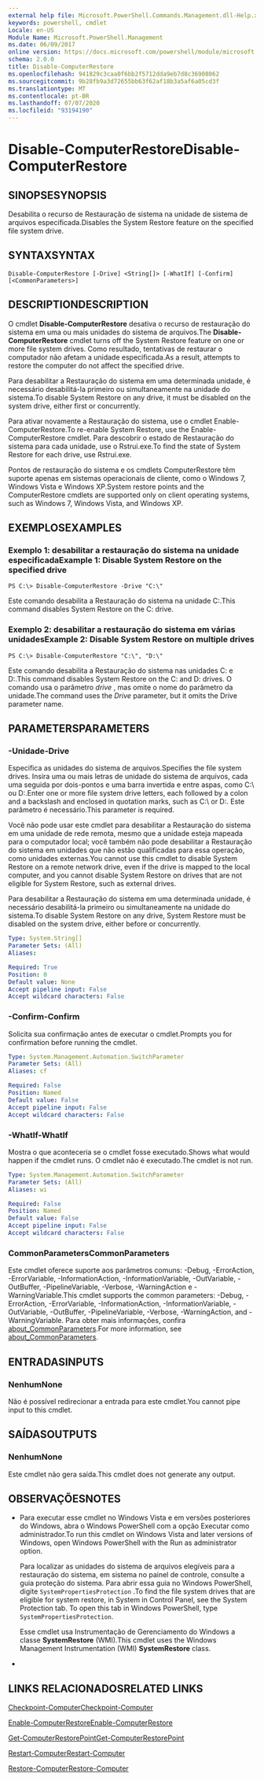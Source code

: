```yaml
---
external help file: Microsoft.PowerShell.Commands.Management.dll-Help.xml
keywords: powershell, cmdlet
Locale: en-US
Module Name: Microsoft.PowerShell.Management
ms.date: 06/09/2017
online version: https://docs.microsoft.com/powershell/module/microsoft.powershell.management/disable-computerrestore?view=powershell-5.1&WT.mc_id=ps-gethelp
schema: 2.0.0
title: Disable-ComputerRestore
ms.openlocfilehash: 941829c3caa0f6bb2f5712dda9eb7d8c36908062
ms.sourcegitcommit: 9b28fb9a3d72655bb63f62af18b3a5af6a05cd3f
ms.translationtype: MT
ms.contentlocale: pt-BR
ms.lasthandoff: 07/07/2020
ms.locfileid: "93194190"
---
```

# <span data-ttu-id="bade9-103">Disable-ComputerRestore</span><span class="sxs-lookup"><span data-stu-id="bade9-103">Disable-ComputerRestore</span></span>

## <span data-ttu-id="bade9-104">SINOPSE</span><span class="sxs-lookup"><span data-stu-id="bade9-104">SYNOPSIS</span></span>
<span data-ttu-id="bade9-105">Desabilita o recurso de Restauração de sistema na unidade de sistema de arquivos especificada.</span><span class="sxs-lookup"><span data-stu-id="bade9-105">Disables the System Restore feature on the specified file system drive.</span></span>

## <span data-ttu-id="bade9-106">SYNTAX</span><span class="sxs-lookup"><span data-stu-id="bade9-106">SYNTAX</span></span>

```
Disable-ComputerRestore [-Drive] <String[]> [-WhatIf] [-Confirm] [<CommonParameters>]
```

## <span data-ttu-id="bade9-107">DESCRIPTION</span><span class="sxs-lookup"><span data-stu-id="bade9-107">DESCRIPTION</span></span>
<span data-ttu-id="bade9-108">O cmdlet **Disable-ComputerRestore** desativa o recurso de restauração do sistema em uma ou mais unidades do sistema de arquivos.</span><span class="sxs-lookup"><span data-stu-id="bade9-108">The **Disable-ComputerRestore** cmdlet turns off the System Restore feature on one or more file system drives.</span></span>
<span data-ttu-id="bade9-109">Como resultado, tentativas de restaurar o computador não afetam a unidade especificada.</span><span class="sxs-lookup"><span data-stu-id="bade9-109">As a result, attempts to restore the computer do not affect the specified drive.</span></span>

<span data-ttu-id="bade9-110">Para desabilitar a Restauração do sistema em uma determinada unidade, é necessário desabilitá-la primeiro ou simultaneamente na unidade do sistema.</span><span class="sxs-lookup"><span data-stu-id="bade9-110">To disable System Restore on any drive, it must be disabled on the system drive, either first or concurrently.</span></span>

<span data-ttu-id="bade9-111">Para ativar novamente a Restauração do sistema, use o cmdlet Enable-ComputerRestore.</span><span class="sxs-lookup"><span data-stu-id="bade9-111">To re-enable System Restore, use the Enable-ComputerRestore cmdlet.</span></span>
<span data-ttu-id="bade9-112">Para descobrir o estado de Restauração do sistema para cada unidade, use o Rstrui.exe.</span><span class="sxs-lookup"><span data-stu-id="bade9-112">To find the state of System Restore for each drive, use Rstrui.exe.</span></span>

<span data-ttu-id="bade9-113">Pontos de restauração do sistema e os cmdlets ComputerRestore têm suporte apenas em sistemas operacionais de cliente, como o Windows 7, Windows Vista e Windows XP.</span><span class="sxs-lookup"><span data-stu-id="bade9-113">System restore points and the ComputerRestore cmdlets are supported only on client operating systems, such as Windows 7, Windows Vista, and Windows XP.</span></span>

## <span data-ttu-id="bade9-114">EXEMPLOS</span><span class="sxs-lookup"><span data-stu-id="bade9-114">EXAMPLES</span></span>

### <span data-ttu-id="bade9-115">Exemplo 1: desabilitar a restauração do sistema na unidade especificada</span><span class="sxs-lookup"><span data-stu-id="bade9-115">Example 1: Disable System Restore on the specified drive</span></span>

```
PS C:\> Disable-ComputerRestore -Drive "C:\"
```

<span data-ttu-id="bade9-116">Este comando desabilita a Restauração do sistema na unidade C:.</span><span class="sxs-lookup"><span data-stu-id="bade9-116">This command disables System Restore on the C: drive.</span></span>

### <span data-ttu-id="bade9-117">Exemplo 2: desabilitar a restauração do sistema em várias unidades</span><span class="sxs-lookup"><span data-stu-id="bade9-117">Example 2: Disable System Restore on multiple drives</span></span>

```
PS C:\> Disable-ComputerRestore "C:\", "D:\"
```

<span data-ttu-id="bade9-118">Este comando desabilita a Restauração do sistema nas unidades C: e D:.</span><span class="sxs-lookup"><span data-stu-id="bade9-118">This command disables System Restore on the C: and D: drives.</span></span>
<span data-ttu-id="bade9-119">O comando usa o parâmetro *drive* , mas omite o nome do parâmetro da unidade.</span><span class="sxs-lookup"><span data-stu-id="bade9-119">The command uses the *Drive* parameter, but it omits the Drive parameter name.</span></span>

## <span data-ttu-id="bade9-120">PARAMETERS</span><span class="sxs-lookup"><span data-stu-id="bade9-120">PARAMETERS</span></span>

### <span data-ttu-id="bade9-121">-Unidade</span><span class="sxs-lookup"><span data-stu-id="bade9-121">-Drive</span></span>
<span data-ttu-id="bade9-122">Especifica as unidades do sistema de arquivos.</span><span class="sxs-lookup"><span data-stu-id="bade9-122">Specifies the file system drives.</span></span>
<span data-ttu-id="bade9-123">Insira uma ou mais letras de unidade do sistema de arquivos, cada uma seguida por dois-pontos e uma barra invertida e entre aspas, como C:\ ou D:\.</span><span class="sxs-lookup"><span data-stu-id="bade9-123">Enter one or more file system drive letters, each followed by a colon and a backslash and enclosed in quotation marks, such as C:\ or D:\.</span></span>
<span data-ttu-id="bade9-124">Este parâmetro é necessário.</span><span class="sxs-lookup"><span data-stu-id="bade9-124">This parameter is required.</span></span>

<span data-ttu-id="bade9-125">Você não pode usar este cmdlet para desabilitar a Restauração do sistema em uma unidade de rede remota, mesmo que a unidade esteja mapeada para o computador local; você também não pode desabilitar a Restauração do sistema em unidades que não estão qualificadas para essa operação, como unidades externas.</span><span class="sxs-lookup"><span data-stu-id="bade9-125">You cannot use this cmdlet to disable System Restore on a remote network drive, even if the drive is mapped to the local computer, and you cannot disable System Restore on drives that are not eligible for System Restore, such as external drives.</span></span>

<span data-ttu-id="bade9-126">Para desabilitar a Restauração do sistema em uma determinada unidade, é necessário desabilitá-la primeiro ou simultaneamente na unidade do sistema.</span><span class="sxs-lookup"><span data-stu-id="bade9-126">To disable System Restore on any drive, System Restore must be disabled on the system drive, either before or concurrently.</span></span>

```yaml
Type: System.String[]
Parameter Sets: (All)
Aliases:

Required: True
Position: 0
Default value: None
Accept pipeline input: False
Accept wildcard characters: False
```

### <span data-ttu-id="bade9-127">-Confirm</span><span class="sxs-lookup"><span data-stu-id="bade9-127">-Confirm</span></span>
<span data-ttu-id="bade9-128">Solicita sua confirmação antes de executar o cmdlet.</span><span class="sxs-lookup"><span data-stu-id="bade9-128">Prompts you for confirmation before running the cmdlet.</span></span>

```yaml
Type: System.Management.Automation.SwitchParameter
Parameter Sets: (All)
Aliases: cf

Required: False
Position: Named
Default value: False
Accept pipeline input: False
Accept wildcard characters: False
```

### <span data-ttu-id="bade9-129">-WhatIf</span><span class="sxs-lookup"><span data-stu-id="bade9-129">-WhatIf</span></span>
<span data-ttu-id="bade9-130">Mostra o que aconteceria se o cmdlet fosse executado.</span><span class="sxs-lookup"><span data-stu-id="bade9-130">Shows what would happen if the cmdlet runs.</span></span>
<span data-ttu-id="bade9-131">O cmdlet não é executado.</span><span class="sxs-lookup"><span data-stu-id="bade9-131">The cmdlet is not run.</span></span>

```yaml
Type: System.Management.Automation.SwitchParameter
Parameter Sets: (All)
Aliases: wi

Required: False
Position: Named
Default value: False
Accept pipeline input: False
Accept wildcard characters: False
```

### <span data-ttu-id="bade9-132">CommonParameters</span><span class="sxs-lookup"><span data-stu-id="bade9-132">CommonParameters</span></span>
<span data-ttu-id="bade9-133">Este cmdlet oferece suporte aos parâmetros comuns: -Debug, -ErrorAction, -ErrorVariable, -InformationAction, -InformationVariable, -OutVariable, -OutBuffer, -PipelineVariable, -Verbose, -WarningAction e -WarningVariable.</span><span class="sxs-lookup"><span data-stu-id="bade9-133">This cmdlet supports the common parameters: -Debug, -ErrorAction, -ErrorVariable, -InformationAction, -InformationVariable, -OutVariable, -OutBuffer, -PipelineVariable, -Verbose, -WarningAction, and -WarningVariable.</span></span> <span data-ttu-id="bade9-134">Para obter mais informações, confira [about_CommonParameters](https://go.microsoft.com/fwlink/?LinkID=113216).</span><span class="sxs-lookup"><span data-stu-id="bade9-134">For more information, see [about_CommonParameters](https://go.microsoft.com/fwlink/?LinkID=113216).</span></span>

## <span data-ttu-id="bade9-135">ENTRADAS</span><span class="sxs-lookup"><span data-stu-id="bade9-135">INPUTS</span></span>

### <span data-ttu-id="bade9-136">Nenhum</span><span class="sxs-lookup"><span data-stu-id="bade9-136">None</span></span>
<span data-ttu-id="bade9-137">Não é possível redirecionar a entrada para este cmdlet.</span><span class="sxs-lookup"><span data-stu-id="bade9-137">You cannot pipe input to this cmdlet.</span></span>

## <span data-ttu-id="bade9-138">SAÍDAS</span><span class="sxs-lookup"><span data-stu-id="bade9-138">OUTPUTS</span></span>

### <span data-ttu-id="bade9-139">Nenhum</span><span class="sxs-lookup"><span data-stu-id="bade9-139">None</span></span>
<span data-ttu-id="bade9-140">Este cmdlet não gera saída.</span><span class="sxs-lookup"><span data-stu-id="bade9-140">This cmdlet does not generate any output.</span></span>

## <span data-ttu-id="bade9-141">OBSERVAÇÕES</span><span class="sxs-lookup"><span data-stu-id="bade9-141">NOTES</span></span>

* <span data-ttu-id="bade9-142">Para executar esse cmdlet no Windows Vista e em versões posteriores do Windows, abra o Windows PowerShell com a opção Executar como administrador.</span><span class="sxs-lookup"><span data-stu-id="bade9-142">To run this cmdlet on Windows Vista and later versions of Windows, open Windows PowerShell with the Run as administrator option.</span></span>

  <span data-ttu-id="bade9-143">Para localizar as unidades do sistema de arquivos elegíveis para a restauração do sistema, em sistema no painel de controle, consulte a guia proteção do sistema. Para abrir essa guia no Windows PowerShell, digite `SystemPropertiesProtection` .</span><span class="sxs-lookup"><span data-stu-id="bade9-143">To find the file system drives that are eligible for system restore, in System in Control Panel, see the System Protection tab. To open this tab in Windows PowerShell, type `SystemPropertiesProtection`.</span></span>

  <span data-ttu-id="bade9-144">Esse cmdlet usa Instrumentação de Gerenciamento do Windows a classe **SystemRestore** (WMI).</span><span class="sxs-lookup"><span data-stu-id="bade9-144">This cmdlet uses the Windows Management Instrumentation (WMI) **SystemRestore** class.</span></span>

*

## <span data-ttu-id="bade9-145">LINKS RELACIONADOS</span><span class="sxs-lookup"><span data-stu-id="bade9-145">RELATED LINKS</span></span>

[<span data-ttu-id="bade9-146">Checkpoint-Computer</span><span class="sxs-lookup"><span data-stu-id="bade9-146">Checkpoint-Computer</span></span>](Checkpoint-Computer.md)

[<span data-ttu-id="bade9-147">Enable-ComputerRestore</span><span class="sxs-lookup"><span data-stu-id="bade9-147">Enable-ComputerRestore</span></span>](Enable-ComputerRestore.md)

[<span data-ttu-id="bade9-148">Get-ComputerRestorePoint</span><span class="sxs-lookup"><span data-stu-id="bade9-148">Get-ComputerRestorePoint</span></span>](Get-ComputerRestorePoint.md)

[<span data-ttu-id="bade9-149">Restart-Computer</span><span class="sxs-lookup"><span data-stu-id="bade9-149">Restart-Computer</span></span>](Restart-Computer.md)

[<span data-ttu-id="bade9-150">Restore-Computer</span><span class="sxs-lookup"><span data-stu-id="bade9-150">Restore-Computer</span></span>](Restore-Computer.md)

